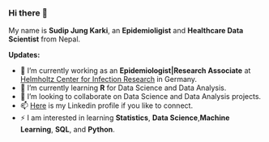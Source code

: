 ### Hi there 👋
My name is **Sudip Jung Karki**, an **Epidemioligist** and **Healthcare Data Scientist** from Nepal. 
<!--
**sudipkrk/sudipkrk** is a ✨ _special_ ✨ repository because its `README.md` (this file) appears on your GitHub profile.

Here are some ideas to get you started:

- 🔭 I’m currently working as an **Epidemiologist| Research Associate** at [Helmholtz Center for Infection Research](https://www.helmholtz-hzi.de/en/)
- 🌱 I’m currently learning **R** and **Python** for Data Science and Data Analysis.
- 👯 I’m looking to collaborate on Data Science and Data Analysis projects.
- 🤔 I’m looking for help with ...
- 💬 Ask me about Epidemiology, Pharmaceutical sciences and public health.
- 📫 How to reach me: ...
- 😄 Pronouns: ...
- ⚡ Fun fact: ...
-->
**Updates:**
- 🔭 I’m currently working as an **Epidemiologist|Research Associate** at [Helmholtz Center for Infection Research](https://www.helmholtz-hzi.de/en/) in Germany.
- 🌱 I’m currently learning  **R** for Data Science and Data Analysis.
- 👯 I’m looking to collaborate on Data Science and Data Analysis projects.
- 📫 [Here](https://www.linkedin.com/in/sudipkarki/) is my Linkedin profile if you like to connect.  
- ⚡ I am interested in learning **Statistics**, **Data Science**,**Machine Learning**, **SQL**, and **Python**.

